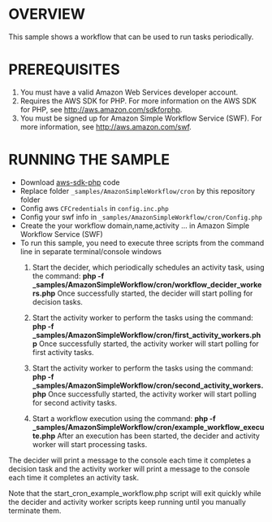 # OVERVIEW

This sample shows a workflow that can be used to run tasks periodically.

# PREREQUISITES

1. You must have a valid Amazon Web Services developer account.
2. Requires the AWS SDK for PHP. For more information on the AWS SDK for PHP, see http://aws.amazon.com/sdkforphp.
3. You must be signed up for Amazon Simple Workflow Service (SWF). For more information, see http://aws.amazon.com/swf.

# RUNNING THE SAMPLE
* Download [aws-sdk-php](https://github.com/amazonwebservices/aws-sdk-for-php) code
* Replace folder `_samples/AmazonSimpleWorkflow/cron` by this repository folder
* Config aws `CFCredentials` in `config.inc.php`
* Config your swf info in `_samples/AmazonSimpleWorkflow/cron/Config.php`
* Create the your workflow domain,name,activity ... in Amazon Simple Workflow Service (SWF)
* To run this sample, you need to execute three scripts from the command line in separate terminal/console windows
    1. Start the decider, which periodically schedules an activity task, using the command: **php -f _samples/AmazonSimpleWorkflow/cron/workflow_decider_workers.php**
Once successfully started, the decider will start polling for decision tasks.  

    2. Start the activity worker to perform the tasks using the command: **php -f _samples/AmazonSimpleWorkflow/cron/first_activity_workers.php**
Once successfully started, the activity worker will start polling for first activity tasks.  	  
    
    3. Start the activity worker to perform the tasks using the command: **php -f _samples/AmazonSimpleWorkflow/cron/second_activity_workers.php**
    Once successfully started, the activity worker will start polling for second activity tasks.  	  
    
    4. Start a workflow execution using the command: **php -f _samples/AmazonSimpleWorkflow/cron/example_workflow_execute.php**
After an execution has been started, the decider and activity worker will start processing tasks. 

The decider will print a message to the console each time it completes a decision task and the activity worker will print a message to the console each time it completes an activity task.    

Note that the start_cron_example_workflow.php script will exit quickly while the decider and activity worker scripts keep running until you manually terminate them.
